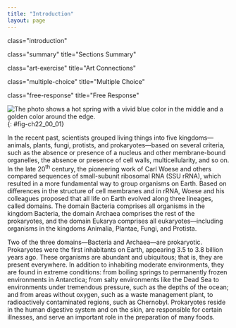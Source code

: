 ```yaml
---
title: "Introduction"
layout: page
---
```



<cnx-pi data-type="cnx.flag.introduction"> class="introduction" </cnx-pi>

<cnx-pi data-type="cnx.eoc">class="summary" title="Sections Summary"</cnx-pi>

<cnx-pi data-type="cnx.eoc">class="art-exercise" title="Art Connections"</cnx-pi>

<cnx-pi data-type="cnx.eoc">class="multiple-choice" title="Multiple Choice"</cnx-pi>

<cnx-pi data-type="cnx.eoc">class="free-response" title="Free Response"</cnx-pi>

 ![The photo shows a hot spring with a vivid blue color in the middle and a golden color around the edge.](../resources/Figure_22_00_01.jpg "Certain prokaryotes can live in extreme environments such as the Morning Glory pool, a hot spring in Yellowstone National Park. The spring&#x2019;s vivid blue color is from the prokaryotes that thrive in its very hot waters. (credit: modification of work by Jon Sullivan)"){: #fig-ch22_00_01}

In the recent past, scientists grouped living things into five kingdoms—animals, plants, fungi, protists, and prokaryotes—based on several criteria, such as the absence or presence of a nucleus and other membrane-bound organelles, the absence or presence of cell walls, multicellularity, and so on. In the late 20<sup>th</sup> century, the pioneering work of Carl Woese and others compared sequences of small-subunit ribosomal RNA (SSU rRNA), which resulted in a more fundamental way to group organisms on Earth. Based on differences in the structure of cell membranes and in rRNA, Woese and his colleagues proposed that all life on Earth evolved along three lineages, called domains. The domain Bacteria comprises all organisms in the kingdom Bacteria, the domain Archaea comprises the rest of the prokaryotes, and the domain Eukarya comprises all eukaryotes—including organisms in the kingdoms Animalia, Plantae, Fungi, and Protista.

Two of the three domains—Bacteria and Archaea—are prokaryotic. Prokaryotes were the first inhabitants on Earth, appearing 3.5 to 3.8 billion years ago. These organisms are abundant and ubiquitous; that is, they are present everywhere. In addition to inhabiting moderate environments, they are found in extreme conditions: from boiling springs to permanently frozen environments in Antarctica; from salty environments like the Dead Sea to environments under tremendous pressure, such as the depths of the ocean; and from areas without oxygen, such as a waste management plant, to radioactively contaminated regions, such as Chernobyl. Prokaryotes reside in the human digestive system and on the skin, are responsible for certain illnesses, and serve an important role in the preparation of many foods.

